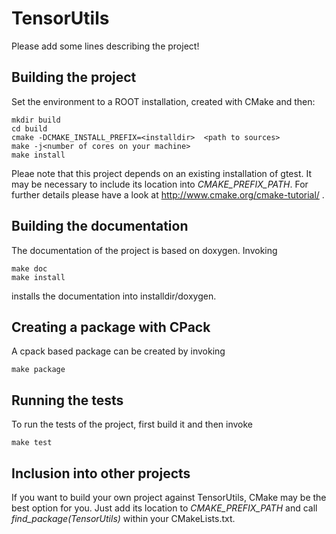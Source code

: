 # TensorUtils

Please add some lines describing the project!

## Building the project

Set the environment to a ROOT installation, created with CMake and then:

    mkdir build
    cd build
    cmake -DCMAKE_INSTALL_PREFIX=<installdir>  <path to sources>
    make -j<number of cores on your machine>
    make install


Pleae note that this project depends on an existing installation of gtest. It may be necessary to include its location into _CMAKE_PREFIX_PATH_. For further details please have a look at http://www.cmake.org/cmake-tutorial/ .

## Building the documentation

The documentation of the project is based on doxygen. Invoking

    make doc
    make install

installs the documentation into installdir/doxygen.

## Creating a package with CPack

A cpack based package can be created by invoking

    make package

## Running the tests

To run the tests of the project, first build it and then invoke

    make test

## Inclusion into other projects

If you want to build your own project against TensorUtils, CMake may be the best option for you. Just add its location to _CMAKE_PREFIX_PATH_ and call _find_package(TensorUtils)_ within your CMakeLists.txt.
